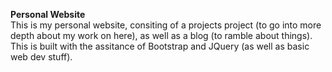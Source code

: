 **Personal Website** \
This is my personal website, consiting of a projects project (to go into more depth about my work on here), as well as a blog (to ramble about things).
This is built with the assitance of Bootstrap and JQuery (as well as basic web dev stuff).
